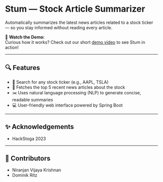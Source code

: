 # Stum — Stock Article Summarizer

Automatically summarizes the latest news articles related to a stock ticker — so you stay informed without reading every article.

🎥 **Watch the Demo:**  
Curious how it works? Check out our short [demo video](https://github.com/user-attachments/assets/d0e4e8c4-b60a-4220-8540-ab114e104c11) to see Stum in action!

---

## 🔍 Features

- 🔎 Search for any stock ticker (e.g., AAPL, TSLA)
- 📰 Fetches the top 5 recent news articles about the stock
- ✂️ Uses natural language processing (NLP) to generate concise, readable summaries
- 💻 User-friendly web interface powered by Spring Boot

---

## ✨ Acknowledgements

- HackStoga 2023

---

## 👥 Contributors

- Niranjan Vijaya Krishnan
- Dominik Ritz
